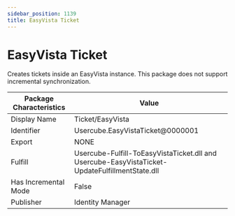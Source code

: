 ```yaml
---
sidebar_position: 1139
title: EasyVista Ticket
---
```


# EasyVista Ticket

Creates tickets inside an EasyVista instance. This package does not support incremental synchronization.

| Package Characteristics | Value |
| --- | --- |
| Display Name | Ticket/EasyVista |
| Identifier | Usercube.EasyVistaTicket@0000001 |
| Export | NONE |
| Fulfill | Usercube-Fulfill-ToEasyVistaTicket.dll and Usercube-EasyVistaTicket-UpdateFulfillmentState.dll |
| Has Incremental Mode | False |
| Publisher | Identity Manager |